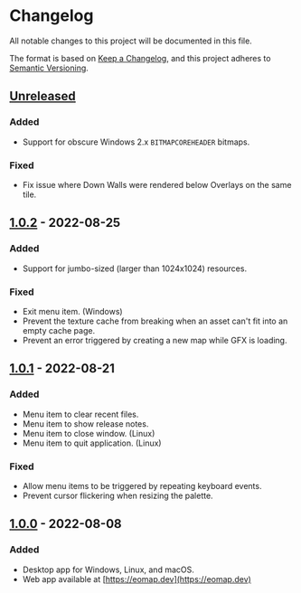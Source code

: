# Changelog

All notable changes to this project will be documented in this file.

The format is based on [Keep a Changelog](https://keepachangelog.com/en/1.0.0/),
and this project adheres to [Semantic Versioning](https://semver.org/spec/v2.0.0.html).

## [Unreleased]

### Added

- Support for obscure Windows 2.x `BITMAPCOREHEADER` bitmaps.

### Fixed

- Fix issue where Down Walls were rendered below Overlays on the same tile.

## [1.0.2] - 2022-08-25

### Added

- Support for jumbo-sized (larger than 1024x1024) resources.

### Fixed

- Exit menu item. (Windows)
- Prevent the texture cache from breaking when an asset can't fit into an empty cache page.
- Prevent an error triggered by creating a new map while GFX is loading.

## [1.0.1] - 2022-08-21

### Added

- Menu item to clear recent files.
- Menu item to show release notes.
- Menu item to close window. (Linux)
- Menu item to quit application. (Linux)

### Fixed

- Allow menu items to be triggered by repeating keyboard events.
- Prevent cursor flickering when resizing the palette.

## [1.0.0] - 2022-08-08

### Added

- Desktop app for Windows, Linux, and macOS.
- Web app available at [https://eomap.dev](https://eomap.dev)

[unreleased]: https://github.com/cirras/eomap-js/compare/v1.0.2...HEAD
[1.0.2]: https://github.com/cirras/eomap-js/compare/v1.0.1...v1.0.2
[1.0.1]: https://github.com/cirras/eomap-js/compare/v1.0.0...v1.0.1
[1.0.0]: https://github.com/cirras/eomap-js/releases/tag/v1.0.0
